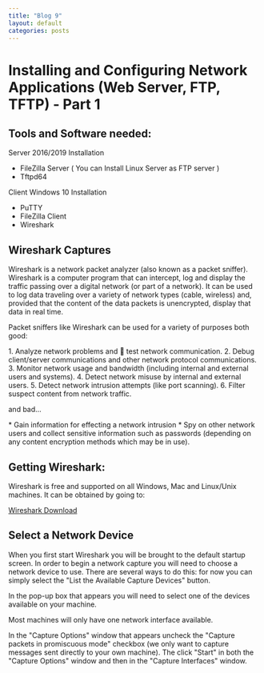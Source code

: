 ```yaml
---
title: "Blog 9"
layout: default
categories: posts
---
```


<h1> Installing and Configuring Network Applications (Web Server, FTP, TFTP) - Part 1 </h1>
<h2> Tools and Software needed: </h2>
<p> Server 2016/2019 Installation </p>

*  FileZilla Server ( You can Install Linux Server as FTP server )
*  Tftpd64

<p> Client Windows 10 Installation </p>

*  PuTTY
*  FileZilla Client
*  Wireshark

<h2> Wireshark Captures </h2>

<p> Wireshark is a network packet analyzer (also known as a packet sniffer). Wireshark is a computer
program that can intercept, log and display the traffic passing over a digital network (or part of a
network). It can be used to log data traveling over a variety of network types (cable, wireless) and,
provided that the content of the data packets is unencrypted, display that data in real time. </p>

<p> Packet sniffers like Wireshark can be used for a variety of purposes both good: </p>
1.  Analyze network problems and  test network communication.
2.  Debug client/server communications and other network protocol communications.
3.  Monitor network usage and bandwidth (including internal and external users and systems).
4.  Detect network misuse by internal and external users.
5.  Detect network intrusion attempts (like port scanning).
6.  Filter suspect content from network traffic.
<p> and bad... </p>
* Gain information for effecting a network intrusion
* Spy on other network users and collect sensitive information such as passwords (depending on any content encryption methods which may be in use).

<h2> Getting Wireshark: </h2>
<p> Wireshark is free and supported on all Windows, Mac and Linux/Unix machines. It can be obtained by
going to: </p>
<a href="http://www.wireshark.org/download.html">Wireshark Download</a>

<h2>  Select a Network Device </h2>
<p> When you first start Wireshark you will be brought to the default startup screen. In order to begin a
network capture you will need to choose a network device to use. There are several ways to do this: for
now you can simply select the "List the Available Capture Devices" button.</p>

<p> In the pop-up box that appears you will need to select one of the devices available on your machine. </p>
<p> Most machines will only have one network interface available. </p>
<p> In the "Capture Options" window that appears uncheck the "Capture packets in promiscuous mode"
checkbox (we only want to capture messages sent directly to your own machine). The click "Start" in
both the "Capture Options" window and then in the "Capture Interfaces" window. </p>


